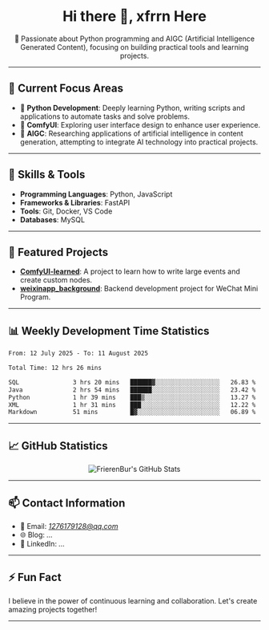 <h1 align="center">Hi there 👋, xfrrn Here</h1>

<p align="center">
  🎯 Passionate about Python programming and AIGC (Artificial Intelligence Generated Content), focusing on building practical tools and learning projects.
</p>

---

## 🧠 Current Focus Areas

- 🐍 **Python Development**: Deeply learning Python, writing scripts and applications to automate tasks and solve problems.
- 🧩 **ComfyUI**: Exploring user interface design to enhance user experience.
- 🤖 **AIGC**: Researching applications of artificial intelligence in content generation, attempting to integrate AI technology into practical projects.

---

## 🔧 Skills & Tools

- **Programming Languages**: Python, JavaScript
- **Frameworks & Libraries**: FastAPI
- **Tools**: Git, Docker, VS Code
- **Databases**: MySQL

---

## 📂 Featured Projects

- [**ComfyUI-learned**](https://github.com/FrierenBur/ComfyUI-learned): A project to learn how to write large events and create custom nodes.
- [**weixinapp_background**](https://github.com/FrierenBur/weixinapp_background): Backend development project for WeChat Mini Program.

---

## 📊 Weekly Development Time Statistics
<!--START_SECTION:waka-->

```txt
From: 12 July 2025 - To: 11 August 2025

Total Time: 12 hrs 26 mins

SQL               3 hrs 20 mins   ██████▓░░░░░░░░░░░░░░░░░░   26.83 %
Java              2 hrs 54 mins   ██████░░░░░░░░░░░░░░░░░░░   23.42 %
Python            1 hr 39 mins    ███▒░░░░░░░░░░░░░░░░░░░░░   13.27 %
XML               1 hr 31 mins    ███░░░░░░░░░░░░░░░░░░░░░░   12.22 %
Markdown          51 mins         █▓░░░░░░░░░░░░░░░░░░░░░░░   06.89 %
```

<!--END_SECTION:waka-->



---

## 📈 GitHub Statistics

<p align="center">
  <img src="https://github-readme-stats.vercel.app/api?username=FrierenBur&show_icons=true&theme=radical" alt="FrierenBur's GitHub Stats" />
</p>

---

## 📫 Contact Information

- 📧 Email: *1276179128@qq.com*
- 🌐 Blog: *...*
- 💼 LinkedIn: *...*

---

## ⚡ Fun Fact

I believe in the power of continuous learning and collaboration. Let's create amazing projects together!

---
